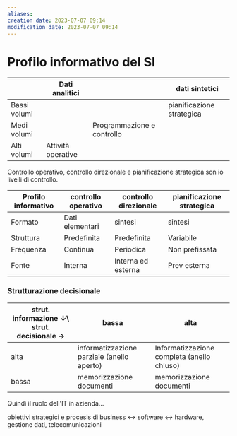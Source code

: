 ```yaml
---
aliases: 
creation date: 2023-07-07 09:14
modification date: 2023-07-07 09:14
---
```


# Profilo informativo del SI

|              | Dati analitici     |                            | dati sintetici            |
| ------------ | ------------------ | -------------------------- | ------------------------- |
| Bassi volumi |                    |                            | pianificazione strategica |
| Medi volumi  |                    | Programmazione e controllo |                           |
| Alti volumi  | Attività operative |                            |                           | 

Controllo operativo, controllo direzionale e pianificazione strategica son io livelli di controllo.

| Profilo informativo | controllo operativo | controllo direzionale | pianificazione strategica |
| ------------------- | ------------------- | --------------------- | ------------------------- |
| Formato             | Dati elementari     | sintesi               | sintesi                   |
| Struttura           | Predefinita         | Predefinita           | Variabile                 |
| Frequenza           | Continua            | Periodica             | Non prefissata            |
| Fonte               | Interna             | Interna ed esterna    | Prev esterna                          |


### Strutturazione decisionale

| strut. informazione $\downarrow$\ strut. decisionale  $\rightarrow$| bassa                                      | alta                                       |
| --------------------------------------- | ------------------------------------------ | ------------------------------------------ |
| alta                                    | informatizzazione parziale (anello aperto) | Informatizzazione completa (anello chiuso) |
| bassa                                   | memorizzazione documenti                   | memorizzazione documenti                                           |


Quindi il ruolo dell'IT in azienda...

obiettivi strategici e procesis di business <-> software <-> hardware, gestione dati, telecomunicazioni